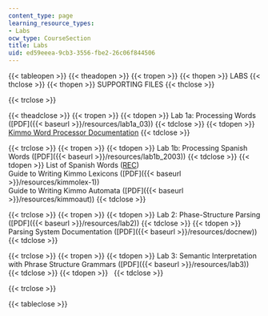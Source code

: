 ```yaml
---
content_type: page
learning_resource_types:
- Labs
ocw_type: CourseSection
title: Labs
uid: ed59eeea-9cb3-3556-fbe2-26c06f844506
---
```


{{< tableopen >}}
{{< theadopen >}}
{{< tropen >}}
{{< thopen >}}
LABS
{{< thclose >}}
{{< thopen >}}
SUPPORTING FILES
{{< thclose >}}

{{< trclose >}}

{{< theadclose >}}
{{< tropen >}}
{{< tdopen >}}
Lab 1a: Processing Words ([PDF]({{< baseurl >}}/resources/lab1a_03))
{{< tdclose >}}
{{< tdopen >}}
[Kimmo Word Processor Documentation](http://www.ai.mit.edu/courses/6.863/doc/pckimmo.html)
{{< tdclose >}}

{{< trclose >}}
{{< tropen >}}
{{< tdopen >}}
Lab 1b: Processing Spanish Words ([PDF]({{< baseurl >}}/resources/lab1b_2003))
{{< tdclose >}}
{{< tdopen >}}
List of Spanish Words ([REC](/courses/electrical-engineering-and-computer-science/6-863j-natural-language-and-the-computer-representation-of-knowledge-spring-2003/labs/spanish.rec))  
Guide to Writing Kimmo Lexicons ([PDF]({{< baseurl >}}/resources/kimmolex-1))  
Guide to Writing Kimmo Automata ([PDF]({{< baseurl >}}/resources/kimmoaut))
{{< tdclose >}}

{{< trclose >}}
{{< tropen >}}
{{< tdopen >}}
Lab 2: Phase-Structure Parsing ([PDF]({{< baseurl >}}/resources/lab2))
{{< tdclose >}}
{{< tdopen >}}
Parsing System Documentation ([PDF]({{< baseurl >}}/resources/docnew))
{{< tdclose >}}

{{< trclose >}}
{{< tropen >}}
{{< tdopen >}}
Lab 3: Semantic Interpretation with Phrase Structure Grammars ([PDF]({{< baseurl >}}/resources/lab3))
{{< tdclose >}}
{{< tdopen >}}
 
{{< tdclose >}}

{{< trclose >}}

{{< tableclose >}}